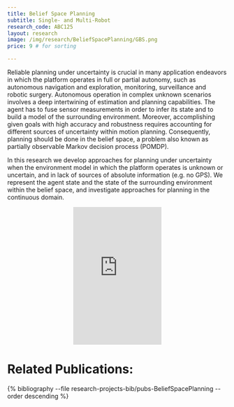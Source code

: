 ```yaml
---
title: Belief Space Planning
subtitle: Single- and Multi-Robot
research_code: ABC125
layout: research
image: /img/research/BeliefSpacePlanning/GBS.png
price: 9 # for sorting 

---
```


Reliable planning under uncertainty is crucial in many application endeavors in which the platform operates in full or partial autonomy, such as autonomous navigation and exploration, monitoring, surveillance and robotic surgery. Autonomous operation in complex unknown scenarios involves a deep intertwining of estimation and planning capabilities. The agent has to fuse sensor measurements in order to infer its state and to build a model of the surrounding environment. Moreover, accomplishing given goals with high accuracy and robustness requires accounting for different sources of uncertainty within motion planning. Consequently, planning should be done in the belief space, a problem also known as partially observable Markov decision process (POMDP).

In this research we develop approaches for planning under uncertainty when the environment model in which the platform operates is unknown or uncertain, and in lack of sources of absolute information (e.g. no GPS). We represent the agent state and the state of the surrounding environment within the belief space, and investigate approaches for planning in the continuous domain.

<div style="display: flex; justify-content: center;">
    <iframe width="40%" height="315" src="https://www.youtube.com/embed/9e8pflrSj_o" frameborder="0" allow="accelerometer; autoplay; clipboard-write; encrypted-media; gyroscope; picture-in-picture" allowfullscreen></iframe>
</div>



# Related Publications: 
{% bibliography --file research-projects-bib/pubs-BeliefSpacePlanning --order descending %}


